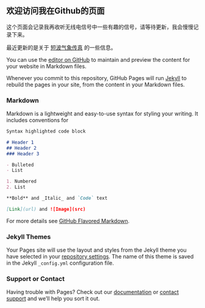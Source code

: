 ## 欢迎访问我在Github的页面

这个页面会记录我再收听无线电信号中一些有趣的信号，请等待更新，我会慢慢记录下来。


最近更新的是关于 [短波气象传真](https://github.com/cql1983/BI8AKT/edit/master/index.md) 的一些信息。

You can use the [editor on GitHub](https://github.com/cql1983/BI8AKT/edit/master/index.md) to maintain and preview the content for your website in Markdown files.

Whenever you commit to this repository, GitHub Pages will run [Jekyll](https://jekyllrb.com/) to rebuild the pages in your site, from the content in your Markdown files.

### Markdown

Markdown is a lightweight and easy-to-use syntax for styling your writing. It includes conventions for

```markdown
Syntax highlighted code block

# Header 1
## Header 2
### Header 3

- Bulleted
- List

1. Numbered
2. List

**Bold** and _Italic_ and `Code` text

[Link](url) and ![Image](src)
```

For more details see [GitHub Flavored Markdown](https://guides.github.com/features/mastering-markdown/).

### Jekyll Themes

Your Pages site will use the layout and styles from the Jekyll theme you have selected in your [repository settings](https://github.com/cql1983/BI8AKT/settings). The name of this theme is saved in the Jekyll `_config.yml` configuration file.

### Support or Contact

Having trouble with Pages? Check out our [documentation](https://help.github.com/categories/github-pages-basics/) or [contact support](https://github.com/contact) and we’ll help you sort it out.
